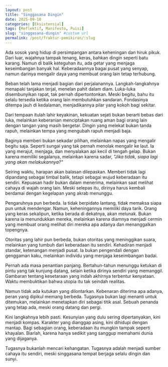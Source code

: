 ```yaml
---
layout: post
title: "Singgasana Dingin"
date: 2025-09-18
categories: [Eksistensial]
tags: [Reflektif, Manifesto, Puisi]
slug: "singgasana-dingin" #custum url
permalink: /post/fraktur-pemikiran/:slug
---
```


Ada sosok yang hidup di persimpangan antara keheningan dan hiruk pikuk. Dari luar, wajahnya tampak tenang, keras, bahkan dingin seperti batu karang. Namun di balik keteguhan itu, ada getar yang menjaga keseimbangan banyak hal. Keberadaannya bagai pusat yang senyap, namun darinya mengalir daya yang membuat orang lain tetap terhubung.

Beban telah lama menjadi bagian dari perjalanannya. Langkah-langkahnya menapaki tanjakan terjal, menelan pahit dalam diam. Luka-luka disembunyikan rapat, tak pernah dipertontonkan. Meski begitu, bahu itu selalu tersedia ketika orang lain membutuhkan sandaran. Fondasinya ditempa jauh di kedalaman, menjadikannya pilar yang kokoh bagi sekitar.

Dari tempaan itulah lahir keyakinan, kekuatan sejati bukan berarti bebas dari luka, melainkan keberanian menciptakan ruang aman bagi orang lain dengan tangan yang masih bergetar. Dingin yang melekat bukan tanda rapuh, melainkan tempa yang mengubah rapuh menjadi baja.

Baginya memberi bukan sekadar pilihan, melainkan napas yang mengalir begitu saja. Seperti sungai yang tak pernah menolak mengalir ke laut. Ia yang merajut, menjaga, dan menyalakan api kecil di tengah gelap. Bukan karena memiliki segalanya, melainkan karena sadar, *"Jika tidak, siapa lagi yang akan melakukannya?"*

Seiring waktu, harapan akan balasan dilepaskan. Memberi tidak lagi dipandang sebagai timbal balik, tetapi sebagai wujud keberadaan itu sendiri. Kepuasan hadir bukan dalam menerima, melainkan saat melihat cahaya di wajah orang lain. Meski selepas itu, dirinya harus kembali berdamai dengan kegelapan yang akrab menunggu.

Pengaruhnya pun berbeda. Ia tidak berpidato lantang, tidak memaksa siapa pun untuk mendengar. Namun, keheningannya memiliki daya tarik. Orang yang keras sekalipun, ketika berada di dekatnya, akan melunak. Bukan karena ia menundukkan mereka, melainkan karena diamnya menjadi cermin yang membuat orang melihat diri mereka apa adanya dan menanggalkan topengnya. 

Otoritas yang lahir pun berbeda, bukan otoritas yang meninggikan suara, melainkan yang tumbuh dari keberadaan itu sendiri. Kehadiran menjadi standar, ketenangan menjadi pusat. Ia bukan pengendali dengan genggaman kaku, melainkan individu yang menjaga keseimbangan badai.

Pernah ada masa penantian panjang. Bertahun-tahun menunggu ketukan di pintu yang tak kunjung datang, selain ketika dirinya sendiri yang memanggil. Gambaran tentang kesetaraan yang indah akhirnya terbentur kenyataan. Waktu membuktikan bahwa utopia itu tak seindah realitas.

Namun tidak ada kutukan yang dilontarkan. Kebenaran diterima apa adanya, peran yang dipikul memang berbeda. Tugasnya bukan lagi menanti untuk ditemukan, melainkan menetapkan diri sebagai titik asal. Sebuah penanda yang tetap ada, meski orang datang dan pergi.

Kini langkahnya lebih pasti. Kesunyian yang dulu sering dipertanyakan, kini menjadi kompas. Karakter yang dianggap asing, kini dihidupi dengan mantap. Bagi sebagian orang, keberadaan itu mungkin tampak seperti khayalan. Biarlah, karena hanya sedikit yang sanggup memahami dunia yang dijaganya.

Tugasnya bukanlah mencari kehangatan. Tugasnya adalah menjadi sumber cahaya itu sendiri, meski singgasana tempat berjaga selalu dingin dan sunyi.